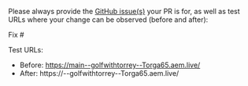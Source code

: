 Please always provide the [GitHub issue(s)](../issues) your PR is for, as well as test URLs where your change can be observed (before and after):

Fix #<gh-issue-id>

Test URLs:
- Before: https://main--golfwithtorrey--Torga65.aem.live/
- After: https://<branch>--golfwithtorrey--Torga65.aem.live/
